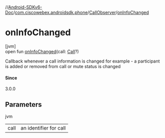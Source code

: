 //[Android-SDKv6-Doc](../../../index.md)/[com.ciscowebex.androidsdk.phone](../index.md)/[CallObserver](index.md)/[onInfoChanged](on-info-changed.md)

# onInfoChanged

[jvm]\
open fun [onInfoChanged](on-info-changed.md)(call: [Call](../-call/index.md)?)

Callback whenever a call information is changed for example - a participant is added or removed from call or mute status is changed

#### Since

3.0.0

## Parameters

jvm

| | |
|---|---|
| call | an identifier for call |
